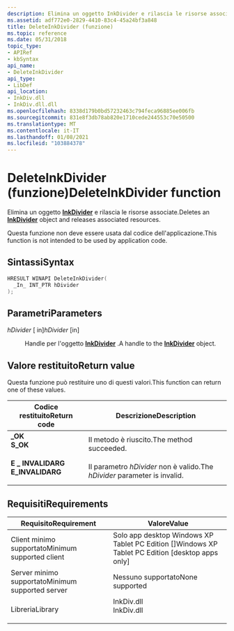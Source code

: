 ```yaml
---
description: Elimina un oggetto InkDivider e rilascia le risorse associate.
ms.assetid: adf772e0-2829-4410-83c4-45a24bf3a848
title: DeleteInkDivider (funzione)
ms.topic: reference
ms.date: 05/31/2018
topic_type:
- APIRef
- kbSyntax
api_name:
- DeleteInkDivider
api_type:
- LibDef
api_location:
- InkDiv.dll
- InkDiv.dll.dll
ms.openlocfilehash: 8338d179b0bd57232463c794feca96885ee006fb
ms.sourcegitcommit: 831e8f3db78ab820e1710cede244553c70e50500
ms.translationtype: MT
ms.contentlocale: it-IT
ms.lasthandoff: 01/08/2021
ms.locfileid: "103884378"
---
```

# <a name="deleteinkdivider-function"></a><span data-ttu-id="5267b-103">DeleteInkDivider (funzione)</span><span class="sxs-lookup"><span data-stu-id="5267b-103">DeleteInkDivider function</span></span>

<span data-ttu-id="5267b-104">Elimina un oggetto [**InkDivider**](inkdivider-class.md) e rilascia le risorse associate.</span><span class="sxs-lookup"><span data-stu-id="5267b-104">Deletes an [**InkDivider**](inkdivider-class.md) object and releases associated resources.</span></span>

<span data-ttu-id="5267b-105">Questa funzione non deve essere usata dal codice dell'applicazione.</span><span class="sxs-lookup"><span data-stu-id="5267b-105">This function is not intended to be used by application code.</span></span>

## <a name="syntax"></a><span data-ttu-id="5267b-106">Sintassi</span><span class="sxs-lookup"><span data-stu-id="5267b-106">Syntax</span></span>


```C++
HRESULT WINAPI DeleteInkDivider(
  _In_ INT_PTR hDivider
);
```



## <a name="parameters"></a><span data-ttu-id="5267b-107">Parametri</span><span class="sxs-lookup"><span data-stu-id="5267b-107">Parameters</span></span>

<dl> <dt>

<span data-ttu-id="5267b-108">*hDivider* \[ in\]</span><span class="sxs-lookup"><span data-stu-id="5267b-108">*hDivider* \[in\]</span></span>
</dt> <dd>

<span data-ttu-id="5267b-109">Handle per l'oggetto [**InkDivider**](inkdivider-class.md) .</span><span class="sxs-lookup"><span data-stu-id="5267b-109">A handle to the [**InkDivider**](inkdivider-class.md) object.</span></span>

</dd> </dl>

## <a name="return-value"></a><span data-ttu-id="5267b-110">Valore restituito</span><span class="sxs-lookup"><span data-stu-id="5267b-110">Return value</span></span>

<span data-ttu-id="5267b-111">Questa funzione può restituire uno di questi valori.</span><span class="sxs-lookup"><span data-stu-id="5267b-111">This function can return one of these values.</span></span>



| <span data-ttu-id="5267b-112">Codice restituito</span><span class="sxs-lookup"><span data-stu-id="5267b-112">Return code</span></span>                                                                                  | <span data-ttu-id="5267b-113">Descrizione</span><span class="sxs-lookup"><span data-stu-id="5267b-113">Description</span></span>                                     |
|----------------------------------------------------------------------------------------------|-------------------------------------------------|
| <dl> <span data-ttu-id="5267b-114"><dt>**\_OK**</dt></span><span class="sxs-lookup"><span data-stu-id="5267b-114"><dt>**S\_OK**</dt></span></span> </dl>         | <span data-ttu-id="5267b-115">Il metodo è riuscito.</span><span class="sxs-lookup"><span data-stu-id="5267b-115">The method succeeded.</span></span><br/>                |
| <dl> <span data-ttu-id="5267b-116"><dt>**E \_ INVALIDARG**</dt></span><span class="sxs-lookup"><span data-stu-id="5267b-116"><dt>**E\_INVALIDARG**</dt></span></span> </dl> | <span data-ttu-id="5267b-117">Il parametro *hDivider* non è valido.</span><span class="sxs-lookup"><span data-stu-id="5267b-117">The *hDivider* parameter is invalid.</span></span><br/> |



 

## <a name="requirements"></a><span data-ttu-id="5267b-118">Requisiti</span><span class="sxs-lookup"><span data-stu-id="5267b-118">Requirements</span></span>



| <span data-ttu-id="5267b-119">Requisito</span><span class="sxs-lookup"><span data-stu-id="5267b-119">Requirement</span></span> | <span data-ttu-id="5267b-120">Valore</span><span class="sxs-lookup"><span data-stu-id="5267b-120">Value</span></span> |
|-------------------------------------|---------------------------------------------------------------------------------------|
| <span data-ttu-id="5267b-121">Client minimo supportato</span><span class="sxs-lookup"><span data-stu-id="5267b-121">Minimum supported client</span></span><br/> | <span data-ttu-id="5267b-122">Solo app desktop Windows XP Tablet PC Edition \[\]</span><span class="sxs-lookup"><span data-stu-id="5267b-122">Windows XP Tablet PC Edition \[desktop apps only\]</span></span><br/>                         |
| <span data-ttu-id="5267b-123">Server minimo supportato</span><span class="sxs-lookup"><span data-stu-id="5267b-123">Minimum supported server</span></span><br/> | <span data-ttu-id="5267b-124">Nessuno supportato</span><span class="sxs-lookup"><span data-stu-id="5267b-124">None supported</span></span><br/>                                                             |
| <span data-ttu-id="5267b-125">Libreria</span><span class="sxs-lookup"><span data-stu-id="5267b-125">Library</span></span><br/>                  | <dl> <span data-ttu-id="5267b-126"><dt>InkDiv.dll</dt></span><span class="sxs-lookup"><span data-stu-id="5267b-126"><dt>InkDiv.dll</dt></span></span> </dl> |



 

 




